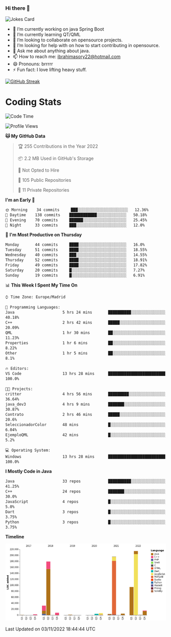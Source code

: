 ### Hi there 👋

![Jokes Card](https://readme-jokes.vercel.app/api)

- 🔭 I’m currently working on java Spring Boot
- 🌱 I’m currently learning QT/QML
- 👯 I’m looking to collaborate on opensource projects. 
- 🤔 I’m looking for help with on how to start contributing in opensource.
- 💬 Ask me about anything about java.
- 📫 How to reach me: ibrahimasory22@hotmail.com
- 😄 Pronouns: brrrrr
- ⚡ Fun fact: I love lifting heavy stuff.

[![GitHub Streak](https://github-readme-streak-stats.herokuapp.com/?user=sorydi3)](https://git.io/streak-stats)

Coding Stats
============


<!--START_SECTION:waka-->
![Code Time](http://img.shields.io/badge/Code%20Time-15%20hrs%2043%20mins-blue)

![Profile Views](http://img.shields.io/badge/Profile%20Views-90-blue)

**🐱 My GitHub Data** 

> 🏆 255 Contributions in the Year 2022
 > 
> 📦 2.2 MB Used in GitHub's Storage 
 > 
> 🚫 Not Opted to Hire
 > 
> 📜 105 Public Repositories 
 > 
> 🔑 11 Private Repositories  
 > 
**I'm an Early 🐤** 

```text
🌞 Morning    34 commits     ███░░░░░░░░░░░░░░░░░░░░░░   12.36% 
🌆 Daytime    138 commits    ████████████░░░░░░░░░░░░░   50.18% 
🌃 Evening    70 commits     ██████░░░░░░░░░░░░░░░░░░░   25.45% 
🌙 Night      33 commits     ███░░░░░░░░░░░░░░░░░░░░░░   12.0%

```
📅 **I'm Most Productive on Thursday** 

```text
Monday       44 commits     ████░░░░░░░░░░░░░░░░░░░░░   16.0% 
Tuesday      51 commits     ████░░░░░░░░░░░░░░░░░░░░░   18.55% 
Wednesday    40 commits     ███░░░░░░░░░░░░░░░░░░░░░░   14.55% 
Thursday     52 commits     ████░░░░░░░░░░░░░░░░░░░░░   18.91% 
Friday       49 commits     ████░░░░░░░░░░░░░░░░░░░░░   17.82% 
Saturday     20 commits     █░░░░░░░░░░░░░░░░░░░░░░░░   7.27% 
Sunday       19 commits     █░░░░░░░░░░░░░░░░░░░░░░░░   6.91%

```


📊 **This Week I Spent My Time On** 

```text
⌚︎ Time Zone: Europe/Madrid

💬 Programming Languages: 
Java                     5 hrs 24 mins       ██████████░░░░░░░░░░░░░░░   40.18% 
C++                      2 hrs 42 mins       █████░░░░░░░░░░░░░░░░░░░░   20.09% 
QML                      1 hr 30 mins        ██░░░░░░░░░░░░░░░░░░░░░░░   11.23% 
Properties               1 hr 6 mins         ██░░░░░░░░░░░░░░░░░░░░░░░   8.22% 
Other                    1 hr 5 mins         ██░░░░░░░░░░░░░░░░░░░░░░░   8.1%

🔥 Editors: 
VS Code                  13 hrs 28 mins      █████████████████████████   100.0%

🐱‍💻 Projects: 
critter                  4 hrs 56 mins       █████████░░░░░░░░░░░░░░░░   36.64% 
java_dev3                4 hrs 9 mins        ███████░░░░░░░░░░░░░░░░░░   30.87% 
Contrato                 2 hrs 46 mins       █████░░░░░░░░░░░░░░░░░░░░   20.6% 
SeleccionadorColor       48 mins             █░░░░░░░░░░░░░░░░░░░░░░░░   6.04% 
EjemploQML               42 mins             █░░░░░░░░░░░░░░░░░░░░░░░░   5.2%

💻 Operating System: 
Windows                  13 hrs 28 mins      █████████████████████████   100.0%

```

**I Mostly Code in Java** 

```text
Java                     33 repos            ██████████░░░░░░░░░░░░░░░   41.25% 
C++                      24 repos            ███████░░░░░░░░░░░░░░░░░░   30.0% 
JavaScript               4 repos             █░░░░░░░░░░░░░░░░░░░░░░░░   5.0% 
Dart                     3 repos             █░░░░░░░░░░░░░░░░░░░░░░░░   3.75% 
Python                   3 repos             █░░░░░░░░░░░░░░░░░░░░░░░░   3.75%

```


**Timeline**

![Chart not found](https://raw.githubusercontent.com/sorydi3/sorydi3/main/charts/bar_graph.png) 


 Last Updated on 03/11/2022 18:44:44 UTC
<!--END_SECTION:waka-->

